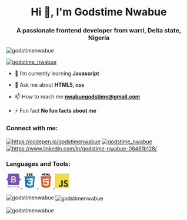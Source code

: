 <h1 align="center">Hi 👋, I'm Godstime Nwabue</h1>
<h3 align="center">A passionate frontend developer from warri, Delta state, Nigeria</h3>

<p align="left"> <img src="https://komarev.com/ghpvc/?username=godstimenwabue&label=Profile%20views&color=0e75b6&style=flat" alt="godstimenwabue" /> </p>

<p align="left"> <a href="https://twitter.com/godstime_nwabue" target="blank"><img src="https://img.shields.io/twitter/follow/godstime_nwabue?logo=twitter&style=for-the-badge" alt="godstime_nwabue" /></a> </p>

- 🌱 I’m currently learning **Javascript**

- 💬 Ask me about **HTML5, css**

- 📫 How to reach me **nwabuegodstime@gmail.com**

- ⚡ Fun fact **No fun facts about me**

<h3 align="left">Connect with me:</h3>
<p align="left">
<a href="https://codepen.io/https://codepen.io/godstimenwabue" target="blank"><img align="center" src="https://raw.githubusercontent.com/rahuldkjain/github-profile-readme-generator/master/src/images/icons/Social/codepen.svg" alt="https://codepen.io/godstimenwabue" height="30" width="40" /></a>
<a href="https://twitter.com/godstime_nwabue" target="blank"><img align="center" src="https://raw.githubusercontent.com/rahuldkjain/github-profile-readme-generator/master/src/images/icons/Social/twitter.svg" alt="godstime_nwabue" height="30" width="40" /></a>
<a href="https://linkedin.com/in/https://www.linkedin.com/in/godstime-nwabue-08481b128/" target="blank"><img align="center" src="https://raw.githubusercontent.com/rahuldkjain/github-profile-readme-generator/master/src/images/icons/Social/linked-in-alt.svg" alt="https://www.linkedin.com/in/godstime-nwabue-08481b128/" height="30" width="40" /></a>
</p>

<h3 align="left">Languages and Tools:</h3>
<p align="left"> <a href="https://getbootstrap.com" target="_blank" rel="noreferrer"> <img src="https://raw.githubusercontent.com/devicons/devicon/master/icons/bootstrap/bootstrap-plain-wordmark.svg" alt="bootstrap" width="40" height="40"/> </a> <a href="https://www.w3schools.com/css/" target="_blank" rel="noreferrer"> <img src="https://raw.githubusercontent.com/devicons/devicon/master/icons/css3/css3-original-wordmark.svg" alt="css3" width="40" height="40"/> </a> <a href="https://www.w3.org/html/" target="_blank" rel="noreferrer"> <img src="https://raw.githubusercontent.com/devicons/devicon/master/icons/html5/html5-original-wordmark.svg" alt="html5" width="40" height="40"/> </a> <a href="https://developer.mozilla.org/en-US/docs/Web/JavaScript" target="_blank" rel="noreferrer"> <img src="https://raw.githubusercontent.com/devicons/devicon/master/icons/javascript/javascript-original.svg" alt="javascript" width="40" height="40"/> </a> </p>

<p><img align="left" src="https://github-readme-stats.vercel.app/api/top-langs?username=godstimenwabue&show_icons=true&locale=en&layout=compact" alt="godstimenwabue" /></p>

<p>&nbsp;<img align="center" src="https://github-readme-stats.vercel.app/api?username=godstimenwabue&show_icons=true&locale=en" alt="godstimenwabue" /></p>

<p><img align="center" src="https://github-readme-streak-stats.herokuapp.com/?user=godstimenwabue&" alt="godstimenwabue" /></p>



